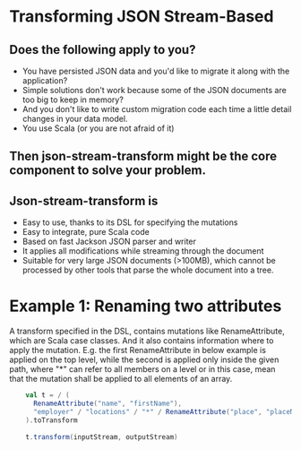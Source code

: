 # Transforming JSON Stream-Based

## Does the following apply to you?
- You have persisted JSON data and you'd like to migrate it along with the application?
- Simple solutions don't work because some of the JSON documents are too big to keep in memory?
- And you don't like to write custom migration code each time a little detail changes in your data model.
- You use Scala (or you are not afraid of it)

## Then json-stream-transform might be the core component to solve your problem.

## Json-stream-transform is
- Easy to use, thanks to its DSL for specifying the mutations
- Easy to integrate, pure Scala code
- Based on fast Jackson JSON parser and writer
- It applies all modifications while streaming through the document
- Suitable for very large JSON documents (>100MB), which cannot be processed by other tools that parse the whole document into a tree.

# Example 1: Renaming two attributes

A transform specified in the DSL, contains mutations like RenameAttribute, which are Scala case classes. And it also
contains information where to apply the mutation. E.g. the first RenameAttribute in below example is applied on the top
level, while the second is applied only inside the given path, where "*" can refer to all members on a level or in this
case, mean that the mutation shall be applied to all elements of an array.

```scala
    val t = / (
      RenameAttribute("name", "firstName"),
      "employer" / "locations" / "*" / RenameAttribute("place", "placeName")
    ).toTransform
    
    t.transform(inputStream, outputStream)
```

